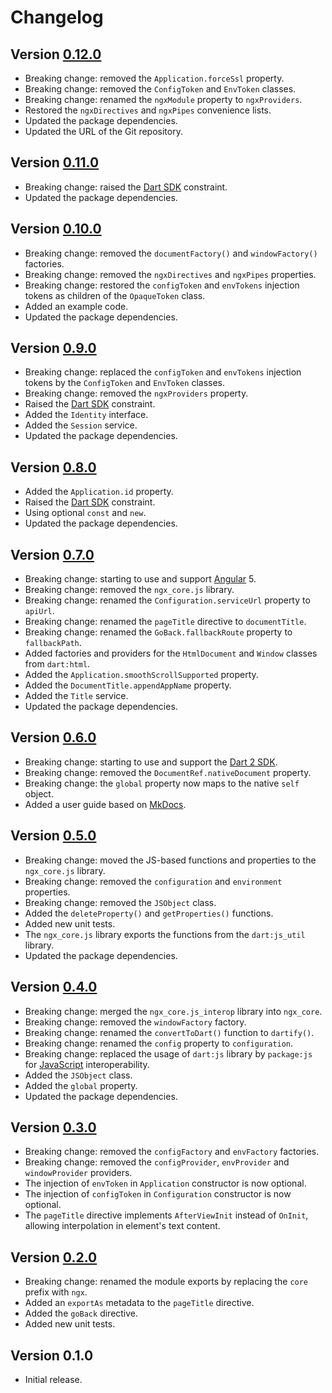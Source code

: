 # Changelog

## Version [0.12.0](https://github.com/cedx/ngx-core.dart/compare/v0.11.0...v0.12.0)
- Breaking change: removed the `Application.forceSsl` property.
- Breaking change: removed the `ConfigToken` and `EnvToken` classes.
- Breaking change: renamed the `ngxModule` property to `ngxProviders`.
- Restored the `ngxDirectives` and `ngxPipes` convenience lists.
- Updated the package dependencies.
- Updated the URL of the Git repository.

## Version [0.11.0](https://github.com/cedx/ngx-core.dart/compare/v0.10.0...v0.11.0)
- Breaking change: raised the [Dart SDK](https://www.dartlang.org/tools/sdk) constraint.
- Updated the package dependencies.

## Version [0.10.0](https://github.com/cedx/ngx-core.dart/compare/v0.9.0...v0.10.0)
- Breaking change: removed the `documentFactory()` and `windowFactory()` factories.
- Breaking change: removed the `ngxDirectives` and `ngxPipes` properties.
- Breaking change: restored the `configToken` and `envTokens` injection tokens as children of the `OpaqueToken` class.
- Added an example code.
- Updated the package dependencies.

## Version [0.9.0](https://github.com/cedx/ngx-core.dart/compare/v0.8.0...v0.9.0)
- Breaking change: replaced the `configToken` and `envTokens` injection tokens by the `ConfigToken` and `EnvToken` classes.
- Breaking change: removed the `ngxProviders` property.
- Raised the [Dart SDK](https://www.dartlang.org/tools/sdk) constraint.
- Added the `Identity` interface.
- Added the `Session` service.
- Updated the package dependencies.

## Version [0.8.0](https://github.com/cedx/ngx-core.dart/compare/v0.7.0...v0.8.0)
- Added the `Application.id` property.
- Raised the [Dart SDK](https://www.dartlang.org/tools/sdk) constraint.
- Using optional `const` and `new`.
- Updated the package dependencies.

## Version [0.7.0](https://github.com/cedx/ngx-core.dart/compare/v0.6.0...v0.7.0)
- Breaking change: starting to use and support [Angular](https://webdev.dartlang.org/angular) 5.
- Breaking change: removed the `ngx_core.js` library.
- Breaking change: renamed the `Configuration.serviceUrl` property to `apiUrl`.
- Breaking change: renamed the `pageTitle` directive to `documentTitle`.
- Breaking change: renamed the `GoBack.fallbackRoute` property to `fallbackPath`.
- Added factories and providers for the `HtmlDocument` and `Window` classes from `dart:html`.
- Added the `Application.smoothScrollSupported` property.
- Added the `DocumentTitle.appendAppName` property.
- Added the `Title` service.
- Updated the package dependencies.

## Version [0.6.0](https://github.com/cedx/ngx-core.dart/compare/v0.5.0...v0.6.0)
- Breaking change: starting to use and support the [Dart 2 SDK](https://www.dartlang.org/tools/sdk).
- Breaking change: removed the `DocumentRef.nativeDocument` property.
- Breaking change: the `global` property now maps to the native `self` object.
- Added a user guide based on [MkDocs](http://www.mkdocs.org).

## Version [0.5.0](https://github.com/cedx/ngx-core.dart/compare/v0.4.0...v0.5.0)
- Breaking change: moved the JS-based functions and properties to the `ngx_core.js` library.
- Breaking change: removed the `configuration` and `environment` properties.
- Breaking change: removed the `JSObject` class.
- Added the `deleteProperty()` and `getProperties()` functions.
- Added new unit tests.
- The `ngx_core.js` library exports the functions from the `dart:js_util` library.
- Updated the package dependencies.

## Version [0.4.0](https://github.com/cedx/ngx-core.dart/compare/v0.3.0...v0.4.0)
- Breaking change: merged the `ngx_core.js_interop` library into `ngx_core`.
- Breaking change: removed the `windowFactory` factory.
- Breaking change: renamed the `convertToDart()` function to `dartify()`.
- Breaking change: renamed the `config` property to `configuration`.
- Breaking change: replaced the usage of `dart:js` library by `package:js` for [JavaScript](https://developer.mozilla.org/en-US/docs/Web/JavaScript) interoperability.
- Added the `JSObject` class.
- Added the `global` property.
- Updated the package dependencies.

## Version [0.3.0](https://github.com/cedx/ngx-core.dart/compare/v0.2.0...v0.3.0)
- Breaking change: removed the `configFactory` and `envFactory` factories.
- Breaking change: removed the `configProvider`, `envProvider` and `windowProvider` providers.
- The injection of `envToken` in `Application` constructor is now optional.
- The injection of `configToken` in `Configuration` constructor is now optional.
- The `pageTitle` directive implements `AfterViewInit` instead of `OnInit`, allowing interpolation in element's text content.

## Version [0.2.0](https://github.com/cedx/ngx-core.dart/compare/v0.1.0...v0.2.0)
- Breaking change: renamed the module exports by replacing the `core` prefix with `ngx`.
- Added an `exportAs` metadata to the `pageTitle` directive.
- Added the `goBack` directive.
- Added new unit tests.

## Version 0.1.0
- Initial release.
